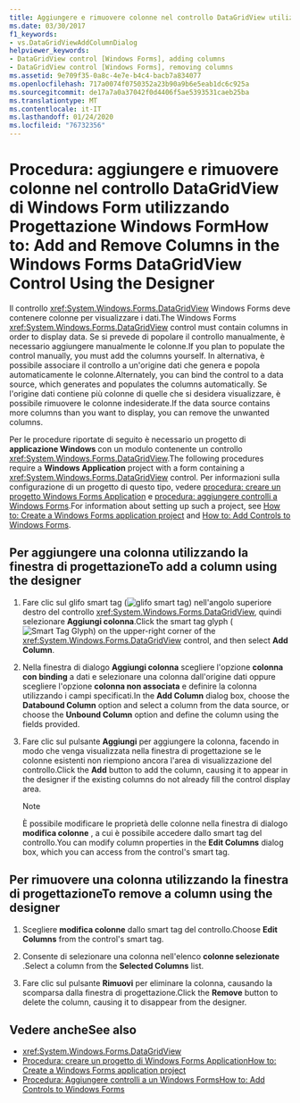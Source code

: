 ```yaml
---
title: Aggiungere e rimuovere colonne nel controllo DataGridView utilizzando la finestra di progettazione
ms.date: 03/30/2017
f1_keywords:
- vs.DataGridViewAddColumnDialog
helpviewer_keywords:
- DataGridView control [Windows Forms], adding columns
- DataGridView control [Windows Forms], removing columns
ms.assetid: 9e709f35-0a8c-4e7e-b4c4-bacb7a834077
ms.openlocfilehash: 717a0074f0750352a23b90a9b6e5eab1dc6c925a
ms.sourcegitcommit: de17a7a0a37042f0d4406f5ae5393531caeb25ba
ms.translationtype: MT
ms.contentlocale: it-IT
ms.lasthandoff: 01/24/2020
ms.locfileid: "76732356"
---
```

# <a name="how-to-add-and-remove-columns-in-the-windows-forms-datagridview-control-using-the-designer"></a><span data-ttu-id="3f61f-102">Procedura: aggiungere e rimuovere colonne nel controllo DataGridView di Windows Form utilizzando Progettazione Windows Form</span><span class="sxs-lookup"><span data-stu-id="3f61f-102">How to: Add and Remove Columns in the Windows Forms DataGridView Control Using the Designer</span></span>
<span data-ttu-id="3f61f-103">Il controllo <xref:System.Windows.Forms.DataGridView> Windows Forms deve contenere colonne per visualizzare i dati.</span><span class="sxs-lookup"><span data-stu-id="3f61f-103">The Windows Forms <xref:System.Windows.Forms.DataGridView> control must contain columns in order to display data.</span></span> <span data-ttu-id="3f61f-104">Se si prevede di popolare il controllo manualmente, è necessario aggiungere manualmente le colonne.</span><span class="sxs-lookup"><span data-stu-id="3f61f-104">If you plan to populate the control manually, you must add the columns yourself.</span></span> <span data-ttu-id="3f61f-105">In alternativa, è possibile associare il controllo a un'origine dati che genera e popola automaticamente le colonne.</span><span class="sxs-lookup"><span data-stu-id="3f61f-105">Alternately, you can bind the control to a data source, which generates and populates the columns automatically.</span></span> <span data-ttu-id="3f61f-106">Se l'origine dati contiene più colonne di quelle che si desidera visualizzare, è possibile rimuovere le colonne indesiderate.</span><span class="sxs-lookup"><span data-stu-id="3f61f-106">If the data source contains more columns than you want to display, you can remove the unwanted columns.</span></span>

 <span data-ttu-id="3f61f-107">Per le procedure riportate di seguito è necessario un progetto di **applicazione Windows** con un modulo contenente un controllo <xref:System.Windows.Forms.DataGridView>.</span><span class="sxs-lookup"><span data-stu-id="3f61f-107">The following procedures require a **Windows Application** project with a form containing a <xref:System.Windows.Forms.DataGridView> control.</span></span> <span data-ttu-id="3f61f-108">Per informazioni sulla configurazione di un progetto di questo tipo, vedere [procedura: creare un progetto Windows Forms Application](/visualstudio/ide/step-1-create-a-windows-forms-application-project) e [procedura: aggiungere controlli a Windows Forms](how-to-add-controls-to-windows-forms.md).</span><span class="sxs-lookup"><span data-stu-id="3f61f-108">For information about setting up such a project, see [How to: Create a Windows Forms application project](/visualstudio/ide/step-1-create-a-windows-forms-application-project) and [How to: Add Controls to Windows Forms](how-to-add-controls-to-windows-forms.md).</span></span>

## <a name="to-add-a-column-using-the-designer"></a><span data-ttu-id="3f61f-109">Per aggiungere una colonna utilizzando la finestra di progettazione</span><span class="sxs-lookup"><span data-stu-id="3f61f-109">To add a column using the designer</span></span>

1. <span data-ttu-id="3f61f-110">Fare clic sul glifo smart tag (![glifo smart tag](./media/vs-winformsmttagglyph.gif "VS_WinFormSmtTagGlyph")) nell'angolo superiore destro del controllo <xref:System.Windows.Forms.DataGridView>, quindi selezionare **Aggiungi colonna**.</span><span class="sxs-lookup"><span data-stu-id="3f61f-110">Click the smart tag glyph (![Smart Tag Glyph](./media/vs-winformsmttagglyph.gif "VS_WinFormSmtTagGlyph")) on the upper-right corner of the <xref:System.Windows.Forms.DataGridView> control, and then select **Add Column**.</span></span>

2. <span data-ttu-id="3f61f-111">Nella finestra di dialogo **Aggiungi colonna** scegliere l'opzione **colonna con binding** a dati e selezionare una colonna dall'origine dati oppure scegliere l'opzione **colonna non associata** e definire la colonna utilizzando i campi specificati.</span><span class="sxs-lookup"><span data-stu-id="3f61f-111">In the **Add Column** dialog box, choose the **Databound Column** option and select a column from the data source, or choose the **Unbound Column** option and define the column using the fields provided.</span></span>

3. <span data-ttu-id="3f61f-112">Fare clic sul pulsante **Aggiungi** per aggiungere la colonna, facendo in modo che venga visualizzata nella finestra di progettazione se le colonne esistenti non riempiono ancora l'area di visualizzazione del controllo.</span><span class="sxs-lookup"><span data-stu-id="3f61f-112">Click the **Add** button to add the column, causing it to appear in the designer if the existing columns do not already fill the control display area.</span></span>

    > [!NOTE]
    > <span data-ttu-id="3f61f-113">È possibile modificare le proprietà delle colonne nella finestra di dialogo **modifica colonne** , a cui è possibile accedere dallo smart tag del controllo.</span><span class="sxs-lookup"><span data-stu-id="3f61f-113">You can modify column properties in the **Edit Columns** dialog box, which you can access from the control's smart tag.</span></span>

## <a name="to-remove-a-column-using-the-designer"></a><span data-ttu-id="3f61f-114">Per rimuovere una colonna utilizzando la finestra di progettazione</span><span class="sxs-lookup"><span data-stu-id="3f61f-114">To remove a column using the designer</span></span>

1. <span data-ttu-id="3f61f-115">Scegliere **modifica colonne** dallo smart tag del controllo.</span><span class="sxs-lookup"><span data-stu-id="3f61f-115">Choose **Edit Columns** from the control's smart tag.</span></span>

2. <span data-ttu-id="3f61f-116">Consente di selezionare una colonna nell'elenco **colonne selezionate** .</span><span class="sxs-lookup"><span data-stu-id="3f61f-116">Select a column from the **Selected Columns** list.</span></span>

3. <span data-ttu-id="3f61f-117">Fare clic sul pulsante **Rimuovi** per eliminare la colonna, causando la scomparsa dalla finestra di progettazione.</span><span class="sxs-lookup"><span data-stu-id="3f61f-117">Click the **Remove** button to delete the column, causing it to disappear from the designer.</span></span>

## <a name="see-also"></a><span data-ttu-id="3f61f-118">Vedere anche</span><span class="sxs-lookup"><span data-stu-id="3f61f-118">See also</span></span>

- <xref:System.Windows.Forms.DataGridView>
- [<span data-ttu-id="3f61f-119">Procedura: creare un progetto di Windows Forms Application</span><span class="sxs-lookup"><span data-stu-id="3f61f-119">How to: Create a Windows Forms application project</span></span>](/visualstudio/ide/step-1-create-a-windows-forms-application-project)
- [<span data-ttu-id="3f61f-120">Procedura: Aggiungere controlli a un Windows Forms</span><span class="sxs-lookup"><span data-stu-id="3f61f-120">How to: Add Controls to Windows Forms</span></span>](how-to-add-controls-to-windows-forms.md)
